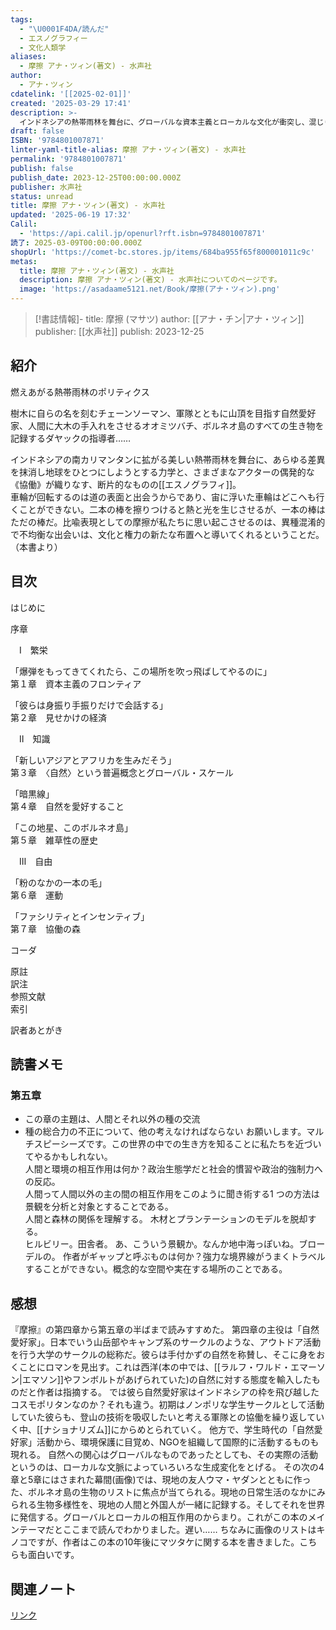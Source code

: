 ```yaml
---
tags:
  - "\U0001F4DA/読んだ"
  - エスノグラフィー
  - 文化人類学
aliases:
  - 摩擦 アナ・ツィン(著文) - 水声社
author:
  - アナ・ツィン
cdatelink: '[[2025-02-01]]'
created: '2025-03-29 17:41'
description: >-
  インドネシアの熱帯雨林を舞台に、グローバルな資本主義とローカルな文化が衝突し、混じり合う「摩擦」の現場を描く。森林伐採、環境保護運動、先住民の生活を通じて、普遍的な理論の限界と、具体的な場所で生まれる新たな知の可能性を探る。
draft: false
ISBN: '9784801007871'
linter-yaml-title-alias: 摩擦 アナ・ツィン(著文) - 水声社
permalink: '9784801007871'
publish: false
publish_date: 2023-12-25T00:00:00.000Z
publisher: 水声社
status: unread
title: 摩擦 アナ・ツィン(著文) - 水声社
updated: '2025-06-19 17:32'
Calil:
  - 'https://api.calil.jp/openurl?rft.isbn=9784801007871'
読了: 2025-03-09T00:00:00.000Z
shopUrl: 'https://comet-bc.stores.jp/items/684ba955f65f800001011c9c'
metas:
  title: 摩擦 アナ・ツィン(著文) - 水声社
  description: 摩擦 アナ・ツィン(著文) - 水声社についてのページです。
  image: 'https://asadaame5121.net/Book/摩擦(アナ・ツィン).png'
---
```

>[!書誌情報]-
>title: 摩擦 (マサツ)
>author: [[アナ・チン|アナ・ツィン]]
>publisher: [[水声社]]
>publish: 2023-12-25

## 紹介

燃えあがる熱帯雨林のポリティクス  
  
樹木に自らの名を刻むチェーンソーマン、軍隊とともに山頂を目指す自然愛好家、人間に大木の手入れをさせるオオミツバチ、ボルネオ島のすべての生き物を記録するダヤックの指導者……  
  
インドネシアの南カリマンタンに拡がる美しい熱帯雨林を舞台に、あらゆる差異を抹消し地球をひとつにしようとする力学と、さまざまなアクターの偶発的な《協働》が織りなす、断片的なものの[[エスノグラフィ]]。  
車輪が回転するのは道の表面と出会うからであり、宙に浮いた車輪はどこへも行くことができない。二本の棒を擦りつけると熱と光を生じさせるが、一本の棒はただの棒だ。比喩表現としての摩擦が私たちに思い起こさせるのは、異種混淆的で不均衡な出会いは、文化と権力の新たな布置へと導いてくれるということだ。（本書より）
## 目次

はじめに  
  
序章  
  
　Ⅰ　繁栄  
  
「爆弾をもってきてくれたら、この場所を吹っ飛ばしてやるのに」  
第１章　資本主義のフロンティア  
  
「彼らは身振り手振りだけで会話する」  
第２章　見せかけの経済  
  
　Ⅱ　知識  
  
「新しいアジアとアフリカを生みだそう」  
第３章　〈自然〉という普遍概念とグローバル・スケール  
  
「暗黒線」  
第４章　自然を愛好すること  
  
「この地星、このボルネオ島」  
第５章　雑草性の歴史  
  
　Ⅲ　自由  
  
「粉のなかの一本の毛」  
第６章　運動  
  
「ファシリティとインセンティブ」  
第７章　協働の森  
  
コーダ  
  
原註  
訳注  
参照文献  
索引  
  
訳者あとがき

## 読書メモ
### 第五章
- この章の主題は、人間とそれ以外の種の交流
- 種の総合力の不正について、他の考えなければならない
お願いします。マルチスピーシーズです。この世界の中での生き方を知ることに私たちを近づいてやるかもしれない。   
人間と環境の相互作用は何か？政治生態学だと社会的慣習や政治的強制力への反応。   
人間って人間以外の主の間の相互作用をこのように聞き術する1 つの方法は景観を分析と対象とすることである。   
人間と森林の関係を理解する。   木材とプランテーションのモデルを脱却する。  
ヒルビリー。田舎者。
あ、こういう景観か。なんか地中海っぽいね。ブローデルの。
作者がギャップと呼ぶものは何か？強力な境界線がうまくトラベルすることができない。概念的な空間や実在する場所のことである。   
## 感想
『摩擦』の第四章から第五章の半ばまで読みすすめた。
第四章の主役は「自然愛好家」。日本でいう山岳部やキャンプ系のサークルのような、アウトドア活動を行う大学のサークルの総称だ。彼らは手付かずの自然を称賛し、そこに身をおくことにロマンを見出す。これは西洋(本の中では、[[ラルフ・ワルド・エマーソン|エマソン]]やフンボルトがあげられていた)の自然に対する態度を輸入したものだと作者は指摘する。
では彼ら自然愛好家はインドネシアの枠を飛び越したコスモポリタンなのか？それも違う。初期はノンポリな学生サークルとして活動していた彼らも、登山の技術を吸収したいと考える軍隊との協働を繰り返していく中、[[ナショナリズム]]にからめとられていく。
他方で、学生時代の「自然愛好家」活動から、環境保護に目覚め、NGOを組織して国際的に活動するものも現れる。
自然への関心はグローバルなものであったとしても、その実際の活動というのは、ローカルな文脈によっていろいろな生成変化をとげる。
その次の4章と5章にはさまれた幕間(画像)では、現地の友人ウマ・ヤダンとともに作った、ボルネオ島の生物のリストに焦点が当てられる。現地の日常生活のなかにみられる生物多様性を、現地の人間と外国人が一緒に記録する。そしてそれを世界に発信する。グローバルとローカルの相互作用のからまり。これがこの本のメインテーマだとここまで読んでわかりました。遅い……
ちなみに画像のリストはキノコですが、作者はこの本の10年後にマツタケに関する本を書きました。こちらも面白いです。　
## 関連ノート

<a href="https://asadaame5121.net/9784801007871" class="u-url">リンク</a>
